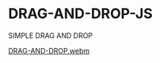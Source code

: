 # DRAG-AND-DROP-JS
SIMPLE DRAG AND DROP 


[DRAG-AND-DROP.webm](https://github.com/martinhasenbalg/DRAG-AND-DROP-JS/assets/85136787/b0a9b061-6fa7-4ea6-8ab3-c74c2450b662)
